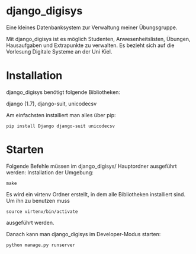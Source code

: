 django_digisys
==============

Eine kleines Datenbanksystem zur Verwaltung meiner Übungsgruppe.

Mit django_digisys ist es möglich Studenten, Anwesenheitslisten, Übungen, Hausaufgaben und Extrapunkte zu verwalten.
Es bezieht sich auf die Vorlesung Digitale Systeme an der Uni Kiel.

Installation
============

django_digisys benötigt folgende Bibliotheken:

django (1.7), django-suit, unicodecsv

Am einfachsten installiert man alles über pip:

	pip install Django django-suit unicodecsv


Starten
=======
Folgende Befehle müssen im django_digisys/ Hauptordner ausgeführt werden:
Installation der Umgebung:
	
	make

Es wird ein virtenv Ordner erstellt, in dem alle Bibliotheken installiert sind. Um ihn zu benutzen muss

	source virtenv/bin/activate

ausgeführt werden.

Danach kann man django_digisys im Developer-Modus starten:

	python manage.py runserver
